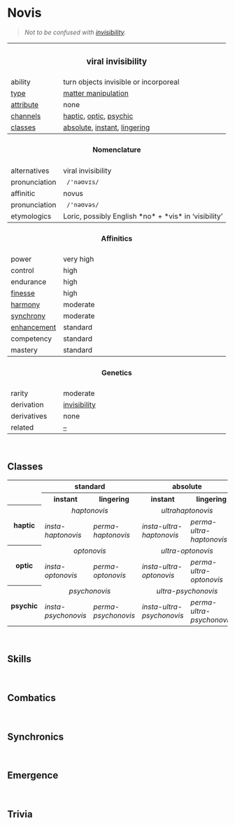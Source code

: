 # Novis

> *Not to be confused with [invisibility](invisibility.md).*


<table>
  <tr>
    <th colspan="2"> <h3> viral invisibility </h3> </th>
  </tr>
  <tr>
    <td> ability </td>
    <td> turn objects invisible or incorporeal </td>
  </tr>
  <tr>
    <td> <a href="https://github.com/Sup2point0/Assort/blob/origin/affinities/readme.md#types"> type </a> </td>
    <td> <a href="https://github.com/Sup2point0/Assort/blob/origin/affinities/readme.md#matter manipulation"> matter manipulation </a> </td>
  </tr>
  <tr>
    <td> <a href="https://github.com/Sup2point0/Assort/blob/origin/affinities/readme.md#attributes"> attribute </a> </td>
    <td> none </td>
  </tr>
  <tr>
    <td> <a href="https://github.com/Sup2point0/Assort/blob/origin/affinities/readme.md#channels"> channels </a> </td>
    <td> <a href="https://github.com/Sup2point0/Assort/blob/origin/affinities/readme.md#haptic">haptic</a>, <a href="https://github.com/Sup2point0/Assort/blob/origin/affinities/readme.md#optic">optic</a>, <a href="https://github.com/Sup2point0/Assort/blob/origin/affinities/readme.md#psychic">psychic</a> </td>
  </tr>
  <tr>
    <td> <a href="https://github.com/Sup2point0/Assort/blob/origin/affinities/readme.md#classes"> classes </a> </td>
    <td> <a href="#absolute">absolute</a>, <a href="#instant">instant</a>, <a href="#lingering">lingering</a> </td>
  </tr>
  <tr>
    <th colspan="2"> <h4> Nomenclature </h4> </th>
  </tr>
  <tr>
    <td> alternatives </td>
    <td> viral invisibility </td>
  </tr>
  <tr>
    <td> pronunciation </td>
    <td> <code> /'nəʊvɪs/ </code> </td>
  </tr>
  <tr>
    <td> affinitic </td>
    <td> novus </td>
  </tr>
  <tr>
    <td> pronunciation </td>
    <td> <code> /'nəʊvəs/ </code> </td>
  </tr>
  <tr>
    <td> etymologics </td>
    <td> Loric, possibly English *no* + *vis* in ‘visibility’ </td>
  </tr>
  <tr>
    <th colspan="2"> <h4> Affinitics </h4> </th>
  </tr>
  <tr>
    <td> power </td>
    <td> very high </td>
  </tr>
  <tr>
    <td> control </td>
    <td> high </td>
  </tr>
  <tr>
    <td> endurance </td>
    <td> high </td>
  </tr>
  <tr>
    <td> <a href="https://github.com/Sup2point0/Assort/blob/origin/affinities/readme.md#finesse"> finesse </a> </td>
    <td> high </td>
  </tr>
  <tr>
    <td> <a href="https://github.com/Sup2point0/Assort/blob/origin/affinities/readme.md#harmony"> harmony </a> </td>
    <td> moderate </td>
  </tr>
  <tr>
    <td> <a href="https://github.com/Sup2point0/Assort/blob/origin/affinities/readme.md#synchrony"> synchrony </a> </td>
    <td> moderate </td>
  </tr>
  <tr>
    <td> <a href="https://github.com/Sup2point0/Assort/blob/origin/affinities/readme.md#enhancement"> enhancement </a> </td>
    <td> standard </td>
  </tr>
  <tr>
    <td> competency </td>
    <td> standard </td>
  </tr>
  <tr>
    <td> mastery </td>
    <td> standard </td>
  </tr>
  <tr>
    <th colspan="2"> <h4> Genetics </h4> </th>
  </tr>
  <tr>
    <td> rarity </td>
    <td> moderate </td>
  </tr>
  <tr>
    <td> derivation </td>
    <td> <a href="invisibility.md"> invisibility </a> </td>
  </tr>
  <tr>
    <td> derivatives </td>
    <td> none </td>
  </tr>
  <tr>
    <td> related </td>
    <td> <a href="–"> – </a> </td>
  </tr>
</table>


<br>


## Classes

<table>
  <tr>
    <td rowspan="2"></td>
    <th colspan="2"> standard </th>
    <th colspan="2"> absolute </th>
  </tr>
  <tr>
    <th> instant </th>
    <th> lingering </th>
    <th> instant </th>
    <th> lingering </th>
  <tr>
  <tr>
    <th rowspan="2"> haptic </th>
    <td colspan="2" align="center"> <em> haptonovis </em> </td>
    <td colspan="2" align="center"> <em> ultrahaptonovis </em> </td>
  </tr>
  <tr>
    <td> <em> insta-haptonovis </em> </td>
    <td> <em> perma-haptonovis </em> </td>
    <td> <em> insta-ultra-haptonovis </em> </td>
    <td> <em> perma-ultra-haptonovis </em> </td>
  </tr>
  <tr>
    <th rowspan="2"> optic </th>
    <td colspan="2" align="center"> <em> optonovis </em> </td>
    <td colspan="2" align="center"> <em> ultra-optonovis </em> </td>
  </tr>
  <tr>
    <td> <em> insta-optonovis </em> </td>
    <td> <em> perma-optonovis </em> </td>
    <td> <em> insta-ultra-optonovis </em> </td>
    <td> <em> perma-ultra-optonovis </em> </td>
  </tr>
  <tr>
    <th rowspan="2"> psychic </th>
    <td colspan="2" align="center"> <em> psychonovis </em> </td>
    <td colspan="2" align="center"> <em> ultra-psychonovis </em> </td>
  </tr>
  <tr>
    <td> <em> insta-psychonovis </em> </td>
    <td> <em> perma-psychonovis </em> </td>
    <td> <em> insta-ultra-psychonovis </em> </td>
    <td> <em> perma-ultra-psychonovis </em> </td>
  </tr>
</table>


<br>


## Skills


<br>


## Combatics


<br>


## Synchronics


<br>


## Emergence


<br>


## Trivia
